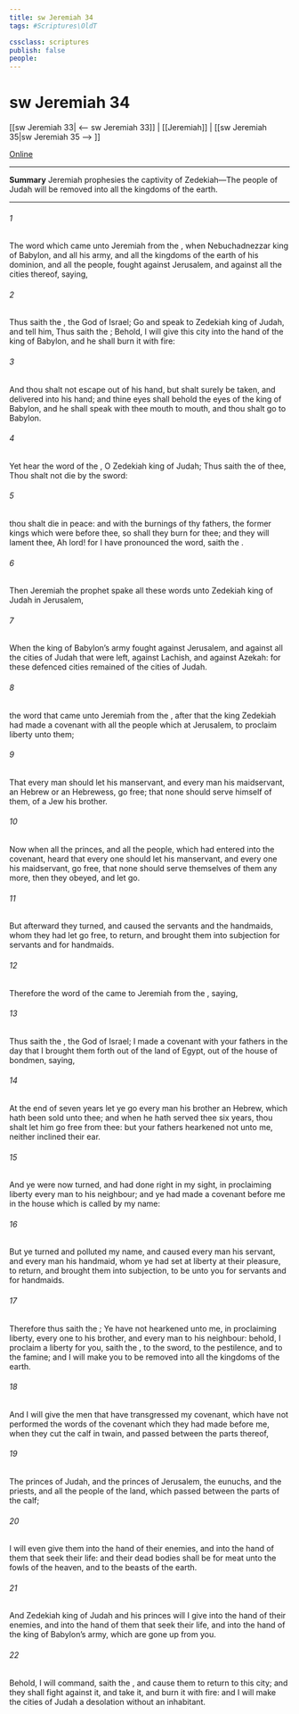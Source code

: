 ```yaml
---
title: sw Jeremiah 34
tags: #Scriptures\OldT

cssclass: scriptures
publish: false
people:
---
```


# sw Jeremiah 34
[[sw Jeremiah 33| <-- sw Jeremiah 33]] | [[Jeremiah]] | [[sw Jeremiah 35|sw Jeremiah 35 --> ]]

[Online](https://churchofjesuschrist.org/study/scriptures/ot/jer/34?lang=eng)

---
__Summary__
Jeremiah prophesies the captivity of Zedekiah—The people of Judah will be removed into all the kingdoms of the earth.

---
###### 1 
The word which came unto Jeremiah from the , when Nebuchadnezzar king of Babylon, and all his army, and all the kingdoms of the earth of his dominion, and all the people, fought against Jerusalem, and against all the cities thereof, saying,

###### 2 
Thus saith the , the God of Israel; Go and speak to Zedekiah king of Judah, and tell him, Thus saith the ; Behold, I will give this city into the hand of the king of Babylon, and he shall burn it with fire:

###### 3 
And thou shalt not escape out of his hand, but shalt surely be taken, and delivered into his hand; and thine eyes shall behold the eyes of the king of Babylon, and he shall speak with thee mouth to mouth, and thou shalt go to Babylon.

###### 4 
Yet hear the word of the , O Zedekiah king of Judah; Thus saith the  of thee, Thou shalt not die by the sword:

###### 5 
 thou shalt die in peace: and with the burnings of thy fathers, the former kings which were before thee, so shall they burn  for thee; and they will lament thee,  Ah lord! for I have pronounced the word, saith the .

###### 6 
Then Jeremiah the prophet spake all these words unto Zedekiah king of Judah in Jerusalem,

###### 7 
When the king of Babylon’s army fought against Jerusalem, and against all the cities of Judah that were left, against Lachish, and against Azekah: for these defenced cities remained of the cities of Judah.

###### 8 
 the word that came unto Jeremiah from the , after that the king Zedekiah had made a covenant with all the people which  at Jerusalem, to proclaim liberty unto them;

###### 9 
That every man should let his manservant, and every man his maidservant,  an Hebrew or an Hebrewess, go free; that none should serve himself of them,  of a Jew his brother.

###### 10 
Now when all the princes, and all the people, which had entered into the covenant, heard that every one should let his manservant, and every one his maidservant, go free, that none should serve themselves of them any more, then they obeyed, and let  go.

###### 11 
But afterward they turned, and caused the servants and the handmaids, whom they had let go free, to return, and brought them into subjection for servants and for handmaids.

###### 12 
Therefore the word of the  came to Jeremiah from the , saying,

###### 13 
Thus saith the , the God of Israel; I made a covenant with your fathers in the day that I brought them forth out of the land of Egypt, out of the house of bondmen, saying,

###### 14 
At the end of seven years let ye go every man his brother an Hebrew, which hath been sold unto thee; and when he hath served thee six years, thou shalt let him go free from thee: but your fathers hearkened not unto me, neither inclined their ear.

###### 15 
And ye were now turned, and had done right in my sight, in proclaiming liberty every man to his neighbour; and ye had made a covenant before me in the house which is called by my name:

###### 16 
But ye turned and polluted my name, and caused every man his servant, and every man his handmaid, whom ye had set at liberty at their pleasure, to return, and brought them into subjection, to be unto you for servants and for handmaids.

###### 17 
Therefore thus saith the ; Ye have not hearkened unto me, in proclaiming liberty, every one to his brother, and every man to his neighbour: behold, I proclaim a liberty for you, saith the , to the sword, to the pestilence, and to the famine; and I will make you to be removed into all the kingdoms of the earth.

###### 18 
And I will give the men that have transgressed my covenant, which have not performed the words of the covenant which they had made before me, when they cut the calf in twain, and passed between the parts thereof,

###### 19 
The princes of Judah, and the princes of Jerusalem, the eunuchs, and the priests, and all the people of the land, which passed between the parts of the calf;

###### 20 
I will even give them into the hand of their enemies, and into the hand of them that seek their life: and their dead bodies shall be for meat unto the fowls of the heaven, and to the beasts of the earth.

###### 21 
And Zedekiah king of Judah and his princes will I give into the hand of their enemies, and into the hand of them that seek their life, and into the hand of the king of Babylon’s army, which are gone up from you.

###### 22 
Behold, I will command, saith the , and cause them to return to this city; and they shall fight against it, and take it, and burn it with fire: and I will make the cities of Judah a desolation without an inhabitant.

